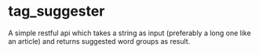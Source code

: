# tag_suggester
A simple restful api which takes a string as input (preferably a long one like an article) and returns suggested word groups as result.
